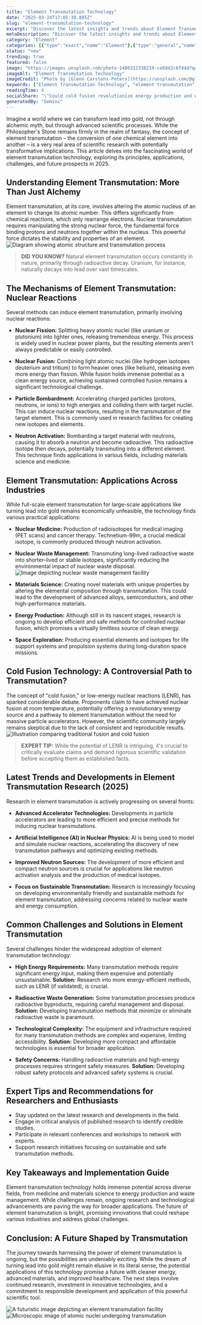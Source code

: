```yaml
---
title: "Element Transmutation Technology"
date: "2025-03-24T17:05:38.885Z"
slug: "element-transmutation-technology"
excerpt: "Discover the latest insights and trends about Element Transmutation Technology. This comprehensive guide covers everything you need to know about Element Transmutation Technology in 2025."
metaDescription: "Discover the latest insights and trends about Element Transmutation Technology. This comprehensive guide covers everything you need to know about Element T..."
category: "Element"
categories: [{"type":"exact","name":"Element"},{"type":"general","name":"Physics"},{"type":"medium","name":"Nuclear Physics"},{"type":"specific","name":"Particle Acceleration"},{"type":"niche","name":"Muon Catalyzed Fusion"}]
status: "new"
trending: true
featured: false
image: "https://images.unsplash.com/photo-1486312338219-ce68d2c6f44d?q=85&w=1200&fit=max&fm=webp&auto=compress"
imageAlt: "Element Transmutation Technology"
imageCredit: "Photo by [Glenn Carstens-Peters](https://unsplash.com/@glenncarstenspeters) on Unsplash"
keywords: ["Element Transmutation Technology", "element transmutation", "transmutation technology", "nuclear transmutation", "element transmutation process", "cold fusion technology", "element transmutation applications", "buy element transmutation device", "element transmutation research", "how does element transmutation work"]
readingTime: 6
socialShare: "\"Could cold fusion revolutionize energy production and waste management? The scientific community is still debating, but the potential impact of this technology is undeniable.\""
generatedBy: "Gemini"
---
```




Imagine a world where we can transform lead into gold, not through alchemic myth, but through advanced scientific processes.  While the Philosopher's Stone remains firmly in the realm of fantasy, the concept of element transmutation – the conversion of one chemical element into another – is a very real area of scientific research with potentially transformative implications. This article delves into the fascinating world of element transmutation technology, exploring its principles, applications, challenges, and future prospects in 2025.

## Understanding Element Transmutation: More Than Just Alchemy

Element transmutation, at its core, involves altering the atomic nucleus of an element to change its atomic number.  This differs significantly from chemical reactions, which only rearrange electrons.  Nuclear transmutation requires manipulating the strong nuclear force, the fundamental force binding protons and neutrons together within the nucleus.  This powerful force dictates the stability and properties of an element.  ![Diagram showing atomic structure and transmutation process](https://images.unsplash.com/photo-1488590528505-98d2b5aba04b?q=85&w=1200&fit=max&fm=webp&auto=compress)

> **DID YOU KNOW?**  Natural element transmutation occurs constantly in nature, primarily through radioactive decay.  Uranium, for instance, naturally decays into lead over vast timescales.

## The Mechanisms of Element Transmutation: Nuclear Reactions

Several methods can induce element transmutation, primarily involving nuclear reactions:

* **Nuclear Fission:** Splitting heavy atomic nuclei (like uranium or plutonium) into lighter ones, releasing tremendous energy. This process is widely used in nuclear power plants, but the resulting elements aren't always predictable or easily controlled.

* **Nuclear Fusion:** Combining light atomic nuclei (like hydrogen isotopes deuterium and tritium) to form heavier ones (like helium), releasing even more energy than fission.  While fusion holds immense potential as a clean energy source, achieving sustained controlled fusion remains a significant technological challenge.

* **Particle Bombardment:**  Accelerating charged particles (protons, neutrons, or ions) to high energies and colliding them with target nuclei. This can induce nuclear reactions, resulting in the transmutation of the target element. This is commonly used in research facilities for creating new isotopes and elements.

* **Neutron Activation:** Bombarding a target material with neutrons, causing it to absorb a neutron and become radioactive. This radioactive isotope then decays, potentially transmuting into a different element.  This technique finds applications in various fields, including materials science and medicine.

## Element Transmutation: Applications Across Industries

While full-scale element transmutation for large-scale applications like turning lead into gold remains economically unfeasible, the technology finds various practical applications:

* **Nuclear Medicine:** Production of radioisotopes for medical imaging (PET scans) and cancer therapy.  Technetium-99m, a crucial medical isotope, is commonly produced through neutron activation.

* **Nuclear Waste Management:** Transmuting long-lived radioactive waste into shorter-lived or stable isotopes, significantly reducing the environmental impact of nuclear waste disposal.  ![Image depicting nuclear waste management facility](https://images.unsplash.com/photo-1486312338219-ce68d2c6f44d?q=85&w=1200&fit=max&fm=webp&auto=compress)

* **Materials Science:** Creating novel materials with unique properties by altering the elemental composition through transmutation.  This could lead to the development of advanced alloys, semiconductors, and other high-performance materials.

* **Energy Production:**  Although still in its nascent stages, research is ongoing to develop efficient and safe methods for controlled nuclear fusion, which promises a virtually limitless source of clean energy.

* **Space Exploration:**  Producing essential elements and isotopes for life support systems and propulsion systems during long-duration space missions.

## Cold Fusion Technology: A Controversial Path to Transmutation?

The concept of "cold fusion," or low-energy nuclear reactions (LENR), has sparked considerable debate.  Proponents claim to have achieved nuclear fusion at room temperature, potentially offering a revolutionary energy source and a pathway to element transmutation without the need for massive particle accelerators.  However, the scientific community largely remains skeptical due to the lack of consistent and reproducible results.  ![Illustration comparing traditional fusion and cold fusion](https://images.unsplash.com/photo-1581091226825-a6a2a5aee158?q=85&w=1200&fit=max&fm=webp&auto=compress)

> **EXPERT TIP:** While the potential of LENR is intriguing, it's crucial to critically evaluate claims and demand rigorous scientific validation before accepting them as established facts.

## Latest Trends and Developments in Element Transmutation Research (2025)

Research in element transmutation is actively progressing on several fronts:

* **Advanced Accelerator Technologies:**  Developments in particle accelerators are leading to more efficient and precise methods for inducing nuclear transmutations.

* **Artificial Intelligence (AI) in Nuclear Physics:**  AI is being used to model and simulate nuclear reactions, accelerating the discovery of new transmutation pathways and optimizing existing methods.

* **Improved Neutron Sources:**  The development of more efficient and compact neutron sources is crucial for applications like neutron activation analysis and the production of medical isotopes.

* **Focus on Sustainable Transmutation:**  Research is increasingly focusing on developing environmentally friendly and sustainable methods for element transmutation, addressing concerns related to nuclear waste and energy consumption.

## Common Challenges and Solutions in Element Transmutation

Several challenges hinder the widespread adoption of element transmutation technology:

* **High Energy Requirements:**  Many transmutation methods require significant energy input, making them expensive and potentially unsustainable.  **Solution:** Research into more energy-efficient methods, such as LENR (if validated), is crucial.

* **Radioactive Waste Generation:** Some transmutation processes produce radioactive byproducts, requiring careful management and disposal.  **Solution:**  Developing transmutation methods that minimize or eliminate radioactive waste is paramount.

* **Technological Complexity:**  The equipment and infrastructure required for many transmutation methods are complex and expensive, limiting accessibility.  **Solution:**  Developing more compact and affordable technologies is essential for broader application.

* **Safety Concerns:**  Handling radioactive materials and high-energy processes requires stringent safety measures.  **Solution:**  Developing robust safety protocols and advanced safety systems is crucial.

## Expert Tips and Recommendations for Researchers and Enthusiasts

* Stay updated on the latest research and developments in the field.
* Engage in critical analysis of published research to identify credible studies.
* Participate in relevant conferences and workshops to network with experts.
* Support research initiatives focusing on sustainable and safe transmutation methods.

## Key Takeaways and Implementation Guide

Element transmutation technology holds immense potential across diverse fields, from medicine and materials science to energy production and waste management. While challenges remain, ongoing research and technological advancements are paving the way for broader applications. The future of element transmutation is bright, promising innovations that could reshape various industries and address global challenges.

## Conclusion:  A Future Shaped by Transmutation

The journey towards harnessing the power of element transmutation is ongoing, but the possibilities are undeniably exciting.  While the dream of turning lead into gold might remain elusive in its literal sense, the potential applications of this technology promise a future with cleaner energy, advanced materials, and improved healthcare.  The next steps involve continued research, investment in innovative technologies, and a commitment to responsible development and application of this powerful scientific tool.

![A futuristic image depicting an element transmutation facility](https://images.unsplash.com/photo-1526374965328-7f61d4dc18c5?q=85&w=1200&fit=max&fm=webp&auto=compress)
![Microscopic image of atomic nuclei undergoing transmutation](https://images.unsplash.com/photo-1531297484001-80022131f5a1?q=85&w=1200&fit=max&fm=webp&auto=compress)


